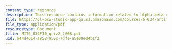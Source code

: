 ```yaml
---
content_type: resource
description: This resource contains information related to alpha beta cold war.
file: https://ol-ocw-studio-app-qa.s3.amazonaws.com/courses/6-034-artificial-intelligence-fall-2010/b44d4614a858950c7dfea5e00ed4b1f2_MIT6_034F10_quiz2_2008.pdf
file_type: application/pdf
resourcetype: Document
title: MIT6_034F10_quiz2_2008.pdf
uid: b44d4614-a858-950c-7dfe-a5e00ed4b1f2
---
```

